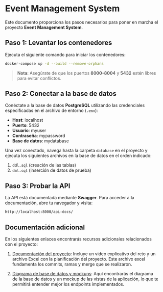 # Event Management System

Este documento proporciona los pasos necesarios para poner en marcha el proyecto **Event Management System**.

## Paso 1: Levantar los contenedores

Ejecuta el siguiente comando para iniciar los contenedores:

```bash
docker-compose up -d --build --remove-orphans
````


> **Nota**: Asegúrate de que los puertos **8000-8004** y **5432** estén libres para evitar conflictos.

## Paso 2: Conectar a la base de datos

Conéctate a la base de datos **PostgreSQL** utilizando las credenciales especificadas en el archivo de entorno (`.env`):

- **Host**: localhost
- **Puerto**: 5432
- **Usuario**: myuser
- **Contraseña**: mypassword
- **Base de datos**: mydatabase

Una vez conectado, navega hasta la carpeta `database` en el proyecto y ejecuta los siguientes archivos en la base de datos en el orden indicado:

1. `ddl.sql` (creación de las tablas)
2. `dml.sql` (inserción de datos de prueba)

## Paso 3: Probar la API

La API está documentada mediante **Swagger**. Para acceder a la documentación, abre tu navegador y visita:

```bash
http://localhost:8000/api-docs/
```


## Documentación adicional

En los siguientes enlaces encontrarás recursos adicionales relacionados con el proyecto:

1. [Documentación del proyecto](https://drive.google.com/drive/folders/100QmgiJLRI4UxvjOXGpIR1hOYuAbP_j7?usp=sharing): Incluye un video explicativo del reto y un archivo Excel con la planificación del proyecto. Este archivo excel fundamenta los commits, ramas y merge que se realizaron.
   
2. [Diagrama de base de datos y mockups](https://www.figma.com/board/j3Si9AHQ6IAylMyCPK27bC/Event-Management-Diagrams?node-id=3015-6775&t=EIC5XhsjlxAYP8Zi-1): Aquí encontrarás el diagrama de la base de datos y un mockup de las vistas de la aplicación, lo que te permitirá entender mejor los endpoints implementados.
